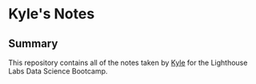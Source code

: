 # Kyle's Notes

## Summary 

This repository contains all of the notes taken by [Kyle](https://github.com/kyletsang0) for the Lighthouse Labs Data Science Bootcamp.
